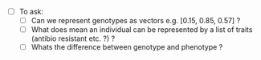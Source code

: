 - [ ] To ask:
    - [ ] Can we represent genotypes as vectors e.g. [0.15, 0.85, 0.57] ?
    - [ ] What does mean an individual can be represented by a list of traits (antibio resistant etc. ?) ? 
    - [ ] Whats the difference between genotype and phenotype ?